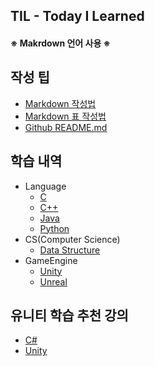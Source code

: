 ## TIL - Today I Learned
#### ※ Makrdown 언어 사용 ※


## 작성 팁
* [Markdown 작성법](https://gist.github.com/ihoneymon/652be052a0727ad59601)
* [Markdown 표 작성법](https://github.com/inasie/inasie.github.io/blob/master/_posts/2018-11-25-%EB%A7%88%ED%81%AC%EB%8B%A4%EC%9A%B4-%ED%91%9C-%EB%A7%8C%EB%93%A4%EA%B8%B0.md)
* [Github README.md](https://lsh424.tistory.com/37)


## 학습 내역
* Language
  * [C](https://github.com/BangYunseo/TIL/tree/main/Language/C)
  * [C++](https://github.com/BangYunseo/TIL/tree/main/Cpp)
  * [Java](https://github.com/BangYunseo/TIL/tree/main/Language/Java)
  * [Python](https://github.com/BangYunseo/TIL/tree/main/Language/Python)
* CS(Computer Science)
  * [Data Structure](https://github.com/BangYunseo/TIL/tree/main/CS/Data%20Structure)
* GameEngine
  * [Unity]()
  * [Unreal]()

## 유니티 학습 추천 강의
* [C#](https://www.inflearn.com/course/c-sharp-%EC%B2%98%EC%9D%8C%EB%B6%80%ED%84%B0-%EB%B0%B0%EC%9A%B0%EA%B8%B0)
* [Unity](https://www.inflearn.com/course/%EC%9C%A0%EB%8B%88%ED%8B%B0-%EA%B2%8C%EC%9E%84%EA%B0%9C%EB%B0%9C-%ED%8C%8C%ED%8A%B81-2/dashboard)
